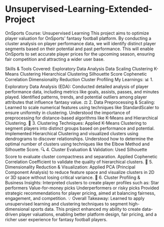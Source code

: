 # Unsupervised-Learning-Extended-Project
OnSports
Course: Unsupervised Learning
This project aims to optimize player valuation for OnSports' fantasy football platform. By conducting a cluster analysis on player performance data, we will identify distinct player segments based on their potential and past performance. This will enable OnSports to set accurate player prices for the upcoming season, ensuring fair competition and attracting a wider user base.

Skills & Tools Covered:
Exploratory Data Analysis
Data Scaling
Clustering
K-Means Clustering
Hierarchical Clustering
Silhouette Score
Cophenetic Correlation
Dimensionality Reduction
Cluster Profiling
My Learnings:
📊 1. Exploratory Data Analysis (EDA): Conducted detailed analysis of player performance data, including metrics like goals, assists, passes, and minutes played. Identified patterns, trends, and potential outliers among player attributes that influence fantasy value. ⚖️ 2. Data Preprocessing & Scaling: Learned to scale numerical features using techniques like StandardScaler to ensure uniformity in clustering. Understood the importance of preprocessing for distance-based algorithms like K-Means and Hierarchical Clustering. 🧠 3. Clustering Techniques: Applied K-Means Clustering to segment players into distinct groups based on performance and potential. Implemented Hierarchical Clustering and visualized clusters using dendrograms to discover relationships. Understood how to determine the optimal number of clusters using techniques like the Elbow Method and Silhouette Score. 🔍 4. Cluster Evaluation & Validation: Used Silhouette Score to evaluate cluster compactness and separation. Applied Cophenetic Correlation Coefficient to validate the quality of hierarchical clusters. 🧩 5. Dimensionality Reduction & Visualization: Applied PCA (Principal Component Analysis) to reduce feature space and visualize clusters in 2D or 3D space without losing critical variance. 👥 6. Cluster Profiling & Business Insights: Interpreted clusters to create player profiles such as: Star performers Value-for-money picks Underperformers or risky picks Provided strategic recommendations for player pricing, aimed at balancing fairness, engagement, and competition. 💡 Overall Takeaway: Learned to apply unsupervised learning and clustering techniques to segment high-dimensional sports data. This project enhanced my ability to create data-driven player valuations, enabling better platform design, fair pricing, and a richer user experience for fantasy football players.
